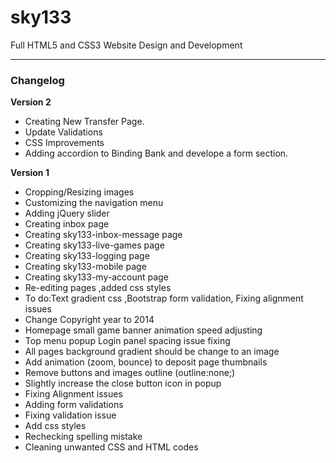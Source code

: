 sky133
======

Full HTML5 and CSS3 Website Design and Development

----

### Changelog

**Version 2**

* Creating New Transfer Page.
* Update Validations
* CSS Improvements
* Adding accordion to Binding Bank and develope a form section.


**Version 1**

* Cropping/Resizing images
* Customizing the navigation menu
* Adding jQuery slider
* Creating inbox page
* Creating sky133-inbox-message page
* Creating sky133-live-games page
* Creating sky133-logging page
* Creating sky133-mobile page
* Creating sky133-my-account page
* Re-editing pages ,added css styles
* To do:Text gradient css ,Bootstrap form validation, Fixing alignment issues
* Change Copyright year to 2014
* Homepage small game banner animation speed adjusting
* Top menu popup Login panel spacing issue fixing
* All pages background gradient should be change to an image
* Add animation (zoom, bounce) to deposit page thumbnails
* Remove buttons and images outline (outline:none;)
* Slightly increase the close button icon in popup
* Fixing Alignment issues
* Adding form validations
* Fixing validation issue
* Add css styles
* Rechecking spelling mistake
* Cleaning unwanted CSS and HTML codes
